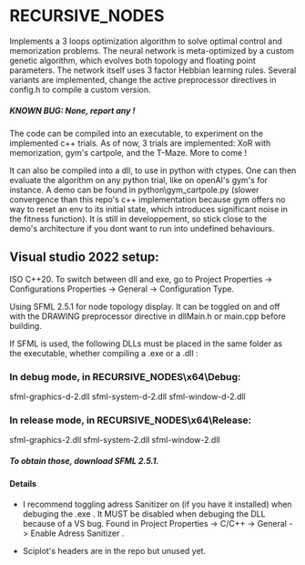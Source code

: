 # RECURSIVE_NODES

Implements a 3 loops optimization algorithm to solve optimal control and memorization problems. The neural network is meta-optimized by a custom genetic algorithm, which evolves both topology and floating point parameters. The network itself uses 3 factor Hebbian learning rules. 
Several variants are implemented, change the active preprocessor directives in config.h to compile a custom version.

##### KNOWN BUG: None, report any !

The code can be compiled into an executable, to experiment on the implemented c++ trials. As of now, 3 trials are implemented: XoR with memorization, gym's cartpole, and the T-Maze. More to come !

It can also be compiled into a dll, to use in python with ctypes. One can then evaluate the algorithm on any python trial, like on openAI's gym's for instance. A demo can be found in python\gym_cartpole.py (slower convergence than this repo's c++ implementation because gym offers no way to reset an env to its initial state, which introduces significant noise in the fitness function). It is still in developpement, so stick close to the demo's architecture if you dont want to run into undefined behaviours.

## Visual studio 2022 setup:

ISO C++20. To switch between dll and exe, go to Project Properties -> Configurations Properties -> General -> Configuration Type. 

Using SFML 2.5.1 for node topology display. It can be toggled on and off with the DRAWING preprocessor directive in dllMain.h or main.cpp before building. 

If SFML is used, the following DLLs must be placed in the same folder as the executable, whether compiling a .exe or a .dll :

### In debug mode, in RECURSIVE_NODES\x64\Debug:

  sfml-graphics-d-2.dll     sfml-system-d-2.dll     sfml-window-d-2.dll
  
  
### In release mode, in RECURSIVE_NODES\x64\Release:

  sfml-graphics-2.dll      sfml-system-2.dll     sfml-window-2.dll
  
 
##### To obtain those, download SFML 2.5.1.

#### Details

- I recommend toggling adress Sanitizer on (if you have it installed) when debuging the .exe . It MUST be disabled when debuging the DLL because of a VS bug. Found in  Project Properties -> C/C++ -> General -> Enable Adress Sanitizer  . 

- Sciplot's headers are in the repo but unused yet.
